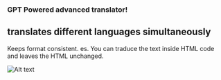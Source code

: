 ### GPT Powered advanced translator!

## translates different languages simultaneously
Keeps format consistent. es. You can traduce the text inside HTML code and leaves the HTML unchanged.

![Alt text](https://imgur.com/a/gGw7DyD "a title")